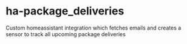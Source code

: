 # ha-package_deliveries
 Custom homeassistant integration which fetches emails and creates a sensor to track all upcoming package deliveries
